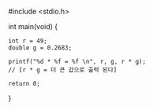 #include <stdio.h>

int main(void) {

	int r = 49;
	double g = 0.2683;

	printf("%d * %f = %f \n", r, g, r * g);
	// [r * g = 더 큰 값으로 출력 된다]

	return 0;
}
